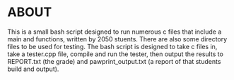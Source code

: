 # ABOUT 

This is a small bash script designed to run numerous c files that include a main and functions, written by 2050 stuents.
There are also some directory files to be used for testing. 
The bash script is designed to take c files in, take a tester.cpp file, compile 
and run the tester, then output the results to REPORT.txt (the grade) and
pawprint_output.txt (a report of that students build and output).

